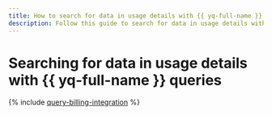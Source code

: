 ```yaml
---
title: How to search for data in usage details with {{ yq-full-name }} queries
description: Follow this guide to search for data in usage details with {{yq-full-name }} queries.
---
```


# Searching for data in usage details with {{ yq-full-name }} queries


{% include [query-billing-integration](../../query/_includes/billing.md) %}